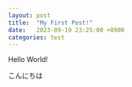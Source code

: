 ```yaml
---
layout: post
title:  "My First Post!"
date:   2023-09-19 23:25:00 +0900
categories: test
---
```


Hello World! 

こんにちは
